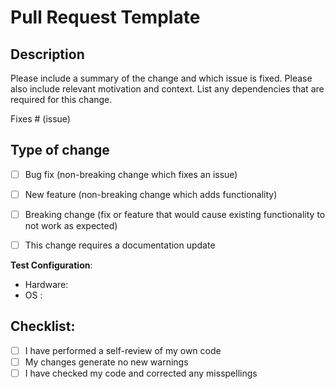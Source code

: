 # Pull Request Template

## Description

Please include a summary of the change and which issue is fixed. Please also include relevant motivation and context. List any dependencies that are required for this change.

Fixes # (issue)

## Type of change


- [ ] Bug fix (non-breaking change which fixes an issue)
- [ ] New feature (non-breaking change which adds functionality)
- [ ] Breaking change (fix or feature that would cause existing functionality to not work as expected)
- [ ] This change requires a documentation update


**Test Configuration**:
* Hardware:
* OS :

## Checklist:

- [ ] I have performed a self-review of my own code
- [ ] My changes generate no new warnings
- [ ] I have checked my code and corrected any misspellings

